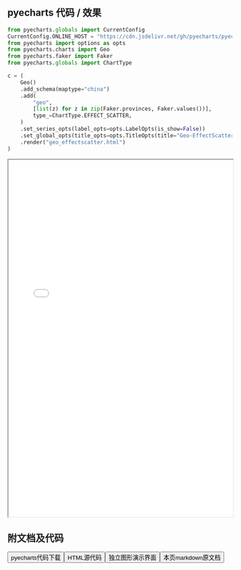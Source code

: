 
## pyecharts 代码 / 效果

```python
from pyecharts.globals import CurrentConfig
CurrentConfig.ONLINE_HOST = "https://cdn.jsdelivr.net/gh/pyecharts/pyecharts-assets@latest/assets/"
from pyecharts import options as opts
from pyecharts.charts import Geo
from pyecharts.faker import Faker
from pyecharts.globals import ChartType

c = (
    Geo()
    .add_schema(maptype="china")
    .add(
        "geo",
        [list(z) for z in zip(Faker.provinces, Faker.values())],
        type_=ChartType.EFFECT_SCATTER,
    )
    .set_series_opts(label_opts=opts.LabelOpts(is_show=False))
    .set_global_opts(title_opts=opts.TitleOpts(title="Geo-EffectScatter"))
    .render("geo_effectscatter.html")
)

```

<iframe width="100%" height="800px" src="/pyecharts/Geo/geo_effectscatter.html"></iframe>

## 附文档及代码

<a href="https://cdn.jsdelivr.net/gh/wfy-belief/python/docs/pyecharts/Geo/geo_effectscatter.py"><button class="mybutton">pyecharts代码下载</button></a><a href="https://cdn.jsdelivr.net/gh/wfy-belief/python/docs/pyecharts/Geo/geo_effectscatter.html"><button class="mybutton">HTML源代码</button></a><a href="https://python.wfyblog.cn/pyecharts/Geo/geo_effectscatter.html"><button class="mybutton">独立图形演示界面</button></a><a href="https://cdn.jsdelivr.net/gh/wfy-belief/python/docs/pyecharts/Geo/geo_effectscatter.md"><button class="mybutton">本页markdown原文档</button></a>